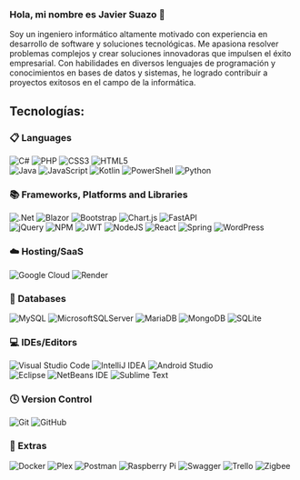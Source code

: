 ### Hola, mi nombre es Javier Suazo 👋

Soy un ingeniero informático altamente motivado con experiencia en desarrollo de software y soluciones tecnológicas. Me apasiona resolver problemas complejos y crear soluciones innovadoras que impulsen el éxito empresarial. Con habilidades en diversos lenguajes de programación y conocimientos en bases de datos y sistemas, he logrado contribuir a proyectos exitosos en el campo de la informática.

## Tecnologías:

### 📋 Languages

![C#](https://img.shields.io/badge/c%23-%23239120.svg?style=for-the-badge&logo=c-sharp&logoColor=white&style=plastic)
![PHP](https://img.shields.io/badge/php-%23777BB4.svg?style=for-the-badge&logo=php&logoColor=white&style=plastic)
![CSS3](https://img.shields.io/badge/css3-%231572B6.svg?style=for-the-badge&logo=css3&logoColor=white&style=plastic)
![HTML5](https://img.shields.io/badge/html5-%23E34F26.svg?style=for-the-badge&logo=html5&logoColor=white&style=plastic)
</br>
![Java](https://img.shields.io/badge/java-%23ED8B00.svg?style=for-the-badge&logo=openjdk&logoColor=white&style=plastic)
![JavaScript](https://img.shields.io/badge/javascript-%23323330.svg?style=for-the-badge&logo=javascript&logoColor=%23F7DF1E&style=plastic)
![Kotlin](https://img.shields.io/badge/kotlin-%237F52FF.svg?style=for-the-badge&logo=kotlin&logoColor=white&style=plastic)
![PowerShell](https://img.shields.io/badge/PowerShell-%235391FE.svg?style=for-the-badge&logo=powershell&logoColor=white&style=plastic)
![Python](https://img.shields.io/badge/python-3670A0?style=for-the-badge&logo=python&logoColor=ffdd54&style=plastic)


### 📚 Frameworks, Platforms and Libraries

![.Net](https://img.shields.io/badge/.NET-5C2D91?style=for-the-badge&logo=.net&logoColor=white&style=plastic)
![Blazor](https://img.shields.io/badge/blazor-%235C2D91.svg?style=for-the-badge&logo=blazor&logoColor=white&style=plastic)
![Bootstrap](https://img.shields.io/badge/bootstrap-%238511FA.svg?style=for-the-badge&logo=bootstrap&logoColor=white&style=plastic)
![Chart.js](https://img.shields.io/badge/chart.js-F5788D.svg?style=for-the-badge&logo=chart.js&logoColor=white&style=plastic)
![FastAPI](https://img.shields.io/badge/FastAPI-005571?style=for-the-badge&logo=fastapi&style=plastic)
</br>
![jQuery](https://img.shields.io/badge/jquery-%230769AD.svg?style=for-the-badge&logo=jquery&logoColor=white&style=plastic)
![NPM](https://img.shields.io/badge/NPM-%23CB3837.svg?style=for-the-badge&logo=npm&logoColor=white&style=plastic)
![JWT](https://img.shields.io/badge/JWT-black?style=for-the-badge&logo=JSON%20web%20tokens&logoColor=white&style=plastic)
![NodeJS](https://img.shields.io/badge/node.js-6DA55F?style=for-the-badge&logo=node.js&logoColor=white&style=plastic)
![React](https://img.shields.io/badge/react-%2320232a.svg?style=for-the-badge&logo=react&logoColor=%2361DAFB&style=plastic)
![Spring](https://img.shields.io/badge/spring-%236DB33F.svg?style=for-the-badge&logo=spring&logoColor=white&style=plastic)
![WordPress](https://img.shields.io/badge/WordPress-%23117AC9.svg?style=for-the-badge&logo=WordPress&logoColor=white&style=plastic)

### ☁️ Hosting/SaaS

![Google Cloud](https://img.shields.io/badge/GoogleCloud-%234285F4.svg?style=for-the-badge&logo=google-cloud&logoColor=white&style=plastic)
![Render](https://img.shields.io/badge/Render-%46E3B7.svg?style=for-the-badge&logo=render&logoColor=white&style=plastic)

### 💾 Databases
![MySQL](https://img.shields.io/badge/mysql-%2300f.svg?style=for-the-badge&logo=mysql&logoColor=white&style=plastic)
![MicrosoftSQLServer](https://img.shields.io/badge/Microsoft%20SQL%20Server-CC2927?style=for-the-badge&logo=microsoft%20sql%20server&logoColor=white&style=plastic)
![MariaDB](https://img.shields.io/badge/MariaDB-003545?style=for-the-badge&logo=mariadb&logoColor=white&style=plastic)
![MongoDB](https://img.shields.io/badge/MongoDB-%234ea94b.svg?style=for-the-badge&logo=mongodb&logoColor=white&style=plastic)
![SQLite](https://img.shields.io/badge/sqlite-%2307405e.svg?style=for-the-badge&logo=sqlite&logoColor=white&style=plastic)

 ### 💻 IDEs/Editors
![Visual Studio Code](https://img.shields.io/badge/Visual%20Studio%20Code-0078d7.svg?style=for-the-badge&logo=visual-studio-code&logoColor=white&style=plastic)
![IntelliJ IDEA](https://img.shields.io/badge/IntelliJIDEA-000000.svg?style=for-the-badge&logo=intellij-idea&logoColor=white&style=plastic)
![Android Studio](https://img.shields.io/badge/Android%20Studio-3DDC84.svg?style=for-the-badge&logo=android-studio&logoColor=white&style=plastic)
</br>
![Eclipse](https://img.shields.io/badge/Eclipse-FE7A16.svg?style=for-the-badge&logo=Eclipse&logoColor=white&style=plastic)
![NetBeans IDE](https://img.shields.io/badge/NetBeansIDE-1B6AC6.svg?style=for-the-badge&logo=apache-netbeans-ide&logoColor=white&style=plastic)
![Sublime Text](https://img.shields.io/badge/sublime_text-%23575757.svg?style=for-the-badge&logo=sublime-text&logoColor=important&style=plastic)

### 🕓 Version Control

![Git](https://img.shields.io/badge/git-%23F05033.svg?style=for-the-badge&logo=git&logoColor=white&style=plastic)
![GitHub](https://img.shields.io/badge/github-%23121011.svg?style=for-the-badge&logo=github&logoColor=white&style=plastic)

### 🥅 Extras

![Docker](https://img.shields.io/badge/docker-%230db7ed.svg?style=for-the-badge&logo=docker&logoColor=white&style=plastic)
![Plex](https://img.shields.io/badge/plex-%23E5A00D.svg?style=for-the-badge&logo=plex&logoColor=white&style=plastic)
![Postman](https://img.shields.io/badge/Postman-FF6C37?style=for-the-badge&logo=postman&logoColor=white&style=plastic)
![Raspberry Pi](https://img.shields.io/badge/-RaspberryPi-C51A4A?style=for-the-badge&logo=Raspberry-Pi&style=plastic)
![Swagger](https://img.shields.io/badge/-Swagger-%23Clojure?style=for-the-badge&logo=swagger&logoColor=white&style=plastic)
![Trello](https://img.shields.io/badge/Trello-%23026AA7.svg?style=for-the-badge&logo=Trello&logoColor=white&style=plastic)
![Zigbee](https://img.shields.io/badge/zigbee-%23EB0443.svg?style=for-the-badge&logo=zigbee&logoColor=white&style=plastic)


<!--
**jsuazos/jsuazos** is a ✨ _special_ ✨ repository because its `README.md` (this file) appears on your GitHub profile.

Here are some ideas to get you started:

- 🔭 I’m currently working on ...
- 🌱 I’m currently learning ...
- 👯 I’m looking to collaborate on ...
- 🤔 I’m looking for help with ...
- 💬 Ask me about ...
- 📫 How to reach me: ...
- 😄 Pronouns: ...
- ⚡ Fun fact: ...
-->
